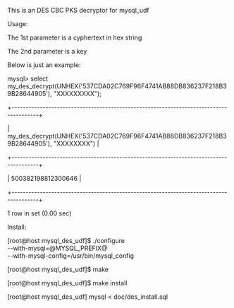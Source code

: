 This is an DES CBC PKS decryptor for mysql_udf

Usage:

The 1st parameter is a cyphertext in hex string

The 2nd parameter is a key

Below is just an example:

mysql> select my_des_decrypt(UNHEX('537CDA02C769F96F4741AB88DB836237F218B39B28644905'), "XXXXXXXXX");

+---------------------------------------------------------------------------------------+

| my_des_decrypt(UNHEX('537CDA02C769F96F4741AB88DB836237F218B39B28644905'), "XXXXXXXX") |

+---------------------------------------------------------------------------------------+

| 500382198812300646                                                                    |

+---------------------------------------------------------------------------------------+

1 row in set (0.00 sec)

Install:

[root@host mysql_des_udf]$ ./configure \
        --with-mysql=@MYSQL_PREFIX@ \
        --with-mysql-config=/usr/bin/mysql_config
        
[root@host mysql_des_udf]$ make

[root@host mysql_des_udf]$ make install

[root@host mysql_des_udf] mysql < doc/des_install.sql
